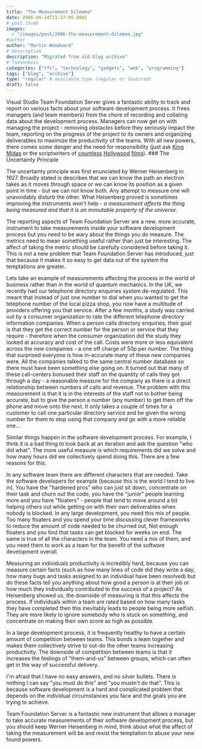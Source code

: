 ```yaml
---
title: "The Measurement Dilemma"
date: 2006-09-14T11:37:09.000Z
# post thumb
images:
  - "/images/post/2006-the-measurement-dilemma.jpg"
#author
author: "Martin Woodward"
# description
description: "Migrated from old blog archive"
# Taxonomies
categories: ["tfs", "technology", "gadgets", "web", "programming"]
tags: ["blog", "archive"]
type: "regular" # available type (regular or featured)
draft: false
---
```


Visual Studio Team Foundation Server gives a fantastic ability to track and report on various facts about your software development process. It frees managers (and team members) from the chore of recording and collating data about the development process. Managers can now get on with managing the project - removing obstacles before they seriously impact the team, reporting on the progress of the project to its owners and organizing deliverables to maximize the productivity of the teams. With all new powers, there comes some danger and the need for responsibility (just ask [King Midas](http://www.primaryresources.co.uk/english/kingmidas.htm) or the scriptwriters of [countless](http://www.imdb.com/title/tt0315327/) [Hollywood](http://www.imdb.com/title/tt0207201/) [films](http://www.imdb.com/title/tt0086393/)). ### The Uncertainty Principle

The uncertainty principle was first enunciated by Werner Heisenberg in 1927. Broadly stated is describes that we can know the path an electron takes as it moves through space or we can know its position as a given point in time - but we can not know both. Any attempt to measure one will unavoidably disturb the other. What Heisenberg proved is sometimes improving the instruments won't help - _a measurement affects the thing being measured and that it is an immutable property of the universe._

The reporting aspects of Team Foundation Server are a new, more accurate, instrument to take measurements inside your software development process but you need to be wary about the things you do measure. The metrics need to mean something useful rather than just be interesting. The affect of taking the metric should be carefully considered before taking it. This is not a new problem that Team Foundation Server has introduced, just that because it makes it so easy to get data out of the system the temptations are greater.

Lets take an example of measurements affecting the process in the world of business rather than in the world of quantum mechanics. In the UK, we recently had our telephone directory enquiries system de-regulated. This meant that instead of just one number to dial when you wanted to get the telephone number of the local pizza shop, you now have a multitude of providers offering you that service. After a few months, a study was carried out by a consumer organization to rate the different telephone directory information companies. When a person calls directory enquiries, their goal is that they get the correct number for the person or service that they require - therefore when the consumer organization did the study they looked at accuracy and cost of the call. Costs were more or less equivalent across the new companies - a one off charge of 50p per number. The thing that surprised everyone is how in-accurate many of these new companies were. All the companies talked to the same central number database so there must have been something else going on. It turned out that many of these call-centers bonused their staff on the quantity of calls they got through a day - a reasonable measure for the company as there is a direct relationship between numbers of calls and revenue. The problem with this measurement is that it is in the interests of the staff not to bother being accurate, but to give the person a number (any number) to get them off the phone and move onto the next. It only takes a couple of times for a customer to call one particular directory service and be given the wrong number for them to stop using that company and go with a more reliable one...

Similar things happen in the software development process. For example, I think it is a bad thing to look back at an iteration and ask the question "who did what". The more useful measure is which requirements did we solve and how many hours did we collectively spend doing this. There are a few reasons for this.

In any software team there are different characters that are needed. Take the software developers for example (because this is the world I tend to live in). You have the "hardened pros" who can just sit down, concentrate on their task and churn out the code, you have the "junior" people learning more and you have "floaters" - people that tend to move around a bit helping others out while getting on with their own deliverables when nobody is blocked. In any large development, you need this mix of people. Too many floaters and you spend your time discussing clever frameworks to reduce the amount of code needed to be churned out, Not enough floaters and you find that tasks can get blocked for weeks on end. The same is true of all the characters in the team. You need a mix of them, and you need them to work as a team for the benefit of the software development overall.

Measuring an individuals productivity is incredibly hard, because you can measure certain facts (such as how many lines of code did they write a day, how many bugs and tasks assigned to an individual have been resolved) but do these facts tell you anything about how good a person is at their job or how much they individually contributed to the success of a project? As Heisenberg showed us, the downside of measuring is that this affects the process. If individuals within a team are rated based on how many tasks they have completed then this inevitably leads to people being more selfish. They are more likely to ignore somebody who is stuck on something, and concentrate on making their own score as high as possible.

In a large development process, it is frequently healthy to have a certain amount of competition between teams. This bonds a team together and makes them collectively strive to out-do the other teams increasing productivity. The downside of competition between teams is that it increases the feelings of "them-and-us" between groups, which can often get in the way of successful delivery.

I'm afraid that I have no easy answers, and no silver bullets. There is nothing I can say "you must do this" and "you mustn't do that". This is because software development is a hard and complicated problem that depends on the individual circumstances you face and the goals you are trying to achieve.

Team Foundation Server is a fantastic new instrument that allows a manager to take accurate measurements of their software development process, but you should keep Werner Heisenberg in mind, think about what the affect of taking the measurement will be and resist the temptation to abuse your new found powers.
